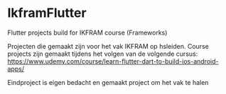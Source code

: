 # IkframFlutter
Flutter projects build for IKFRAM course (Frameworks)

Projecten die gemaakt zijn voor het vak IKFRAM op hsleiden.
Course projects zijn gemaakt tijdens het volgen van de volgende cursus: https://www.udemy.com/course/learn-flutter-dart-to-build-ios-android-apps/

Eindproject is eigen bedacht en gemaakt project om het vak te halen
